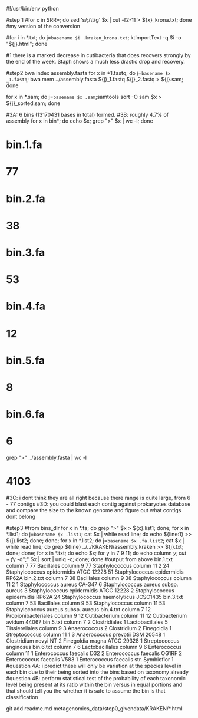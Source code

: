 #!/usr/bin/env python

#step 1
#for x in SRR*; do sed 's/;/\t/g' $x | cut -f2-11 > ${x}_krona.txt; done
#my version of the conversion

#for i in *.txt; do j=`basename $i .kraken_krona.txt`; ktImportText -q $i -o "${j}.html"; done

#1 there is a marked decrease in cutibacteria that does recovers strongly by the end of the week. Staph shows a much less drastic drop and recovery.

#step2
bwa index assembly.fasta 
for x in *1.fastq; do j=`basename $x _1.fastq`; bwa mem ../assembly.fasta ${j}_1.fastq ${j}_2.fastq > ${j}.sam; done

for x in *.sam; do j=`basename $x .sam`;samtools sort -O sam $x > ${j}_sorted.sam; done

#3A: 6 bins (13170431 bases in total) formed.
#3B: roughly 4.7% of assembly
for x in bin*; do echo $x; grep ">" $x | wc -l; done
# bin.1.fa
#       77
# bin.2.fa
#       38
# bin.3.fa
#       53
# bin.4.fa
#       12
# bin.5.fa
#        8
# bin.6.fa
#        6
grep ">" ../assembly.fasta | wc -l
#   4103
#3C: i dont think they are all right because there range is quite large, from 6 - 77 contigs
#3D: you could blast each contig against prokaryotes database and compare the size to the known genome and figure out what contigs dont belong

#step3 
#from bins_dir
for x in *.fa; do grep ">" $x > ${x}.list1; done;
for x in *.list1; do j=`basename $x .list1`; cat $x | while read line; do echo ${line:1} >> ${j}.list2; done; done;
for x in *.list2; do j=`basename $x .fa.list2`; cat $x | while read line; do grep ${line} ../../KRAKEN/assembly.kraken >> ${j}.txt; done; done;
for x in *.txt; do echo $x; for y in 7 9 11; do echo column $y; cut -f$y -d";" $x | sort | uniq -c; done; done
#output from above
bin.1.txt
column 7
  77 Bacillales
column 9
  77 Staphylococcus
column 11
   2
  24 Staphylococcus epidermidis ATCC 12228
  51 Staphylococcus epidermidis RP62A
bin.2.txt
column 7
  38 Bacillales
column 9
  38 Staphylococcus
column 11
   2
   1 Staphylococcus aureus CA-347
   6 Staphylococcus aureus subsp. aureus
   3 Staphylococcus epidermidis ATCC 12228
   2 Staphylococcus epidermidis RP62A
  24 Staphylococcus haemolyticus JCSC1435
bin.3.txt
column 7
  53 Bacillales
column 9
  53 Staphylococcus
column 11
  53 Staphylococcus aureus subsp. aureus
bin.4.txt
column 7
  12 Propionibacteriales
column 9
  12 Cutibacterium
column 11
  12 Cutibacterium avidum 44067
bin.5.txt
column 7
   2 Clostridiales
   1 Lactobacillales
   5 Tissierellales
column 9
   3 Anaerococcus
   2 Clostridium
   2 Finegoldia
   1 Streptococcus
column 11
   1
   3 Anaerococcus prevotii DSM 20548
   1 Clostridium novyi NT
   2 Finegoldia magna ATCC 29328
   1 Streptococcus anginosus
bin.6.txt
column 7
   6 Lactobacillales
column 9
   6 Enterococcus
column 11
   1 Enterococcus faecalis D32
   2 Enterococcus faecalis OG1RF
   2 Enterococcus faecalis V583
   1 Enterococcus faecalis str. Symbioflor 1
#question 4A: i predict these will only be variation at the species level in each bin due to their being sorted into the bins based on taxonomy already
#question 4B: perform statistical test of the probability of each taxonomic level being present at its ratio within the bin versus in equal portions and that should tell you the whether it is safe to assume the bin is that classification

git add readme.md metagenomics_data/step0_givendata/KRAKEN/*.html 